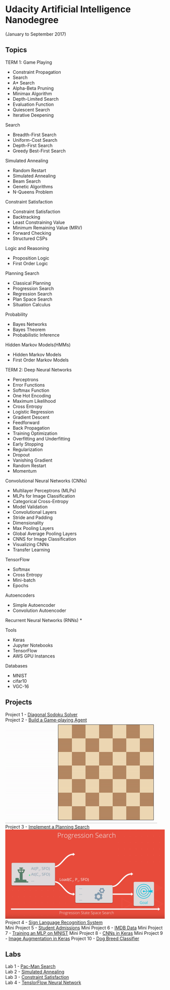 # Udacity Artificial Intelligence Nanodegree
(January to September 2017)

## Topics
TERM 1:
Game Playing
* Constraint Propagation
* Search
* A* Search
* Alpha-Beta Pruning
* Minimax Algorithm
* Depth-Limited Search
* Evaluation Function
* Quiescent Search
* Iterative Deepening

Search
* Breadth-First Search  
* Uniform-Cost Search  
* Depth-First Search
* Greedy Best-First Search

Simulated Annealing
* Random Restart
* Simulated Annealing 
* Beam Search
* Genetic Algorithms
* N-Queens Problem

Constraint Satisfaction
* Constraint Satisfaction
* Backtracking
* Least Constraining Value
* Minimum Remaining Value (MRV)
* Forward Checking
* Structured CSPs

Logic and Reasoning
* Proposition Logic
* First Order Logic

Planning Search
* Classical Planning
* Progression Search
* Regression Search
* Plan Space Search
* Situation Calculus

Probability
* Bayes Networks
* Bayes Theorem
* Probabilistic Inference

Hidden Markov Models(HMMs)
* Hidden Markov Models
* First Order Markov Models

TERM 2:
Deep Neural Networks
* Perceptrons
* Error Functions
* Softmax Function
* One Hot Encoding
* Maximum Likelihood
* Cross Entropy
* Logistic Regression
* Gradient Descent
* Feedforward
* Back Propagation
* Training Optimization
* Overfitting and Underfitting
* Early Stopping
* Regularization
* Dropout
* Vanishing Gradient
* Random Restart
* Momentum

Convolutional Neural Networks (CNNs)
* Multilayer Perceptrons (MLPs)
* MLPs for Image Classification
* Categorical Cross-Entropy
* Model Validation
* Convolutional Layers
* Stride and Padding
* Dimensionality
* Max Pooling Layers
* Global Average Pooling Layers
* CNNS for Image Classification
* Visualizing CNNs
* Transfer Learning

TensorFlow
* Softmax
* Cross Entropy
* Mini-batch
* Epochs

Autoencoders
* Simple Autoencoder
* Convolution Autoencoder

Recurrent Neural Networks (RNNs)
*

Tools
* Keras
* Jupyter Notebooks
* TensorFlow
* AWS GPU Instances

Databases
* MNIST
* cifar10
* VGC-16

## Projects  
Project 1 - [Diagonal Sodoku Solver][1]  
Project 2 - [Build a Game-playing Agent][2]  
![Example game of Isolation](/project-2-isolation/viz.gif)  
Project 3 - [Implement a Planning Search][6]  
![Picture](/project-3-planning/images/Progression.PNG)  
Project 4 - [Sign Language Recognition System][7]  
Mini Project 5 - [Student Admissions][8]
Mini Project 6 - [IMDB Data][8]
Mini Project 7 - [Training an MLP on MNIST][9]
Mini Project 8 - [CNNs in Keras][10]
Mini Project 9 - [Image Augmentation in Keras][11]
Project 10 - [Dog Breed Classifier][12]

## Labs  
Lab 1 - [Pac-Man Search][3]   
Lab 2 - [Simulated Annealing][4]  
Lab 3 - [Constraint Satisfaction][5]    
Lab 4 - [TenslorFlow Neural Network][13]


[//]: # (Links Section)
[1]:https://github.com/udacity/AIND-Sudoku
[2]:https://github.com/udacity/AIND-Isolation
[3]:http://inst.eecs.berkeley.edu/~cs188/pacman/project_overview.html
[4]:https://github.com/udacity/AIND-Simulated_Annealing
[5]:https://github.com/udacity/AIND-Constraint_Satisfaction
[6]:https://github.com/udacity/AIND-Planning
[7]:https://github.com/udacity/AIND-Recognizer
[8]:https://github.com/udacity/aind2-dl
[9]:https://github.com/udacity/aind2-cnn/mnist-mlp
[10]:https://github.com/udacity/aind2-cnn/cifar10-classification
[11]:https://github.com/udacity/aind2-cnn/cifar10-augmentation
[12]:https://github.com/udacity/dog-project
[13]:https://github.com/udacity/deep-learning

